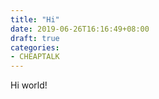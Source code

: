 ```yaml
---
title: "Hi"
date: 2019-06-26T16:16:49+08:00
draft: true
categories:
- CHEAPTALK
---
```


Hi world!

<!-- more -- >

More in the world!